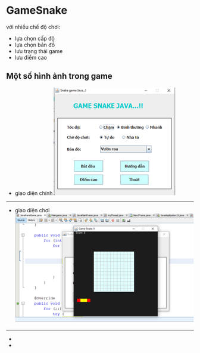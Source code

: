 # GameSnake

với nhiều chế độ chơi:
- lựa chọn cấp độ
- lựa chọn bản đồ
- lưu trạng thái game
- lưu điểm cao
## Một số hình ảnh trong game
* giao diện chính
![alt](img/home.png)
_________________________________
* giao diện chơi
![alt](img/play.png)
_________________________________
- [^1]: D12QTANM
- [^2]: Nhóm ăn kem
